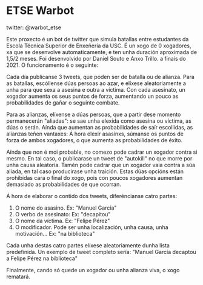 # ETSE Warbot
 twitter: @warbot_etse

Este proxecto é un bot de twitter que simula batallas entre estudantes da Escola Técnica Superior de Enxeñería da USC. É un xogo de 0 xogadores, xa que se desenvolve automaticamente, e ten unha duración aproximada de 1,5/2 meses. Foi desenvolvido por Daniel Souto e Anxo Trillo. a finais do 2021. O funcionamento é o seguinte:

Cada día publícanse 3 tweets, que poden ser de batalla ou de alianza. Para as batallas, escóllense dúas persoas ao azar, e elíxese aleatoriamente a unha para que sexa a asesina e outra a víctima. Con cada asesinato, un xogador aumenta os seus puntos de forza, aumentando un pouco as probabilidades de gañar o seguinte combate.

Para as alianzas, elíxense a dúas persoas, que a partir dese momento permanecerán "aliadas": se sae unha elexida como asesina ou víctima, as dúas o serán. Aínda que aumentan as probabilidades de saír escollidas, as alianzas teñen vantaxes: Á hora elexir asasinxs, súmanse os puntos de forza de ambos xogadores, o que aumenta as probabilidades de éxito.

Aínda que non é moi probable, no comezo pode cadrar un xogador contra si mesmo. En tal caso, o publicarase un tweet de "autokill" no que morre por unha causa aleatoria. Tamén pode cadrar que un xogador vaia contra a súa aliada, en tal caso producirase unha traición. Estas dúas opcións están prohibidas cara o final do xogo, pois con poucos xogadores aumentan demasiado as probabilidades de que ocorran.

Á hora de elaborar o contido dos tweets, diferéncianse catro partes:
1. O nome do asasino. Ex: "Manuel García"
2. O verbo de asesinato: Ex: "decapitou"
3. O nome da víctima. Ex: "Felipe Pérez"
4. O modificador. Pode ser unha localización, unha causa, unha motivación... Ex: "na biblioteca"

Cada unha destas catro partes elíxese aleatoriamente dunha lista predefinida. Un exemplo de tweet completo sería: "Manuel García decaptou a Felipe Pérez na biblioteca"

Finalmente, cando só quede un xogador ou unha alianza viva, o xogo rematará.
